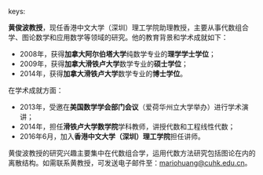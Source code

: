 keys:<Mario Huang>


**黄俊波教授**，现任香港中文大学（深圳）理工学院助理教授，主要从事代数组合学、图论数学和应用数学等领域的研究。他的教育背景和学术成就如下：

- 2008年，获得**加拿大阿尔伯塔大学**纯数学专业的**理学学士学位**；
- 2009年，获得**加拿大滑铁卢大学**数学专业的**硕士学位**；
- 2014年，获得**加拿大滑铁卢大学**数学专业的**博士学位**。

在学术成就方面：

- 2013年，受邀在**美国数学学会部门会议**（爱荷华州立大学举办）进行学术演讲；
- 2014年，担任**滑铁卢大学数学院**学科教师，讲授代数和工程线性代数；
- 2016年6月，加入**香港中文大学（深圳）理工学院**担任讲师。

黄俊波教授的研究兴趣主要集中在代数组合学，运用代数方法研究包括图论在内的离散结构。如需联系黄教授，可发送电子邮件至：mariohuang@cuhk.edu.cn。